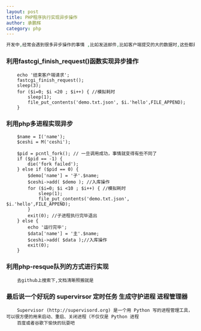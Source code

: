 ```yaml
---
layout: post
title: PHP程序执行实现异步操作
author: 承鹏辉
category: php
---
```


```php
开发中,经常会遇到很多异步操作的事情 ,比如发送邮件,比如客户端提交的大的数据时,这些都是很耗时的工作的,这时如果能用到异步操作,那用户的体验就非常的好了
```

### 利用fastcgi_finish_request()函数实现异步操作

```
	echo '结束客户端请求';
	fastcgi_finish_request();
	sleep(3);
	for ($i=0; $i <20 ; $i++) { //模拟耗时
		sleep(1);
		file_put_contents('demo.txt.json', $i.'hello',FILE_APPEND);
	}

```

### 利用php多进程实现异步

```
	$name = I('name');
	$ceshi = M('ceshi');

	$pid = pcntl_fork(); // 一旦调用成功，事情就变得有些不同了
	if ($pid == -1) {
		die('fork failed');
	} else if ($pid == 0) {
		$demo['name'] = '子'.$name;
		$ceshi->add( $demo ); //入库操作
		for ($i=0; $i <10 ; $i++) { //模拟耗时
			sleep(1);
			file_put_contents('demo.txt.json', $i.'hello',FILE_APPEND);
		}
		exit(0); //子进程执行完毕退出
	} else {
		echo '运行完毕';
		$data['name'] = '主'.$name;
		$ceshi->add( $data );//入库操作
		exit(0);
	}
```

### 利用php-resque队列的方式进行实现

```
	去github上搜索下,文档清晰照搬就是
```

### 最后说一个好玩的  supervirsor 定时任务 生成守护进程 进程管理器

```
	Supervisor (http://supervisord.org) 是一个用 Python 写的进程管理工具，可以很方便的用来启动、重启、关闭进程（不仅仅是 Python 进程
	百度或者谷歌下愉快的玩耍吧
```
